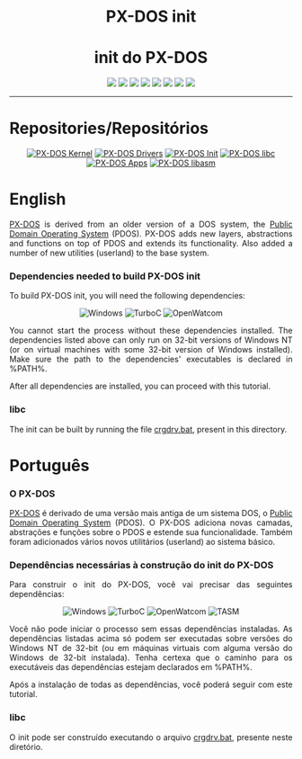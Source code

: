 <div align="center">

<h1>PX-DOS init</h1>
<h1>init do PX-DOS</h3>

![](https://img.shields.io/github/license/felipenlunkes/PX-DOS-init.svg)
![](https://img.shields.io/github/stars/felipenlunkes/PX-DOS-init.svg)
![](https://img.shields.io/github/issues/felipenlunkes/PX-DOS-init.svg)
![](https://img.shields.io/github/issues-closed/felipenlunkes/PX-DOS-init.svg)
![](https://img.shields.io/github/issues-pr/felipenlunkes/PX-DOS-init.svg)
![](https://img.shields.io/github/issues-pr-closed/felipenlunkes/PX-DOS-init.svg)
![](https://img.shields.io/github/downloads/felipenlunkes/PX-DOS-init/total.svg)
![](https://img.shields.io/github/release/felipenlunkes/PX-DOS-init.svg)

</div>

<hr>

# Repositories/Repositórios

<div align="center">
  
[![PX-DOS Kernel](https://github-readme-stats.vercel.app/api/pin/?username=felipenlunkes&repo=PX-DOS&theme=dark)](https://github.com/felipenlunkes/PX-DOS)
[![PX-DOS Drivers](https://github-readme-stats.vercel.app/api/pin/?username=felipenlunkes&repo=PX-DOS-Drivers&theme=dark)](https://github.com/felipenlunkes/PX-DOS-Drivers)
[![PX-DOS Init](https://github-readme-stats.vercel.app/api/pin/?username=felipenlunkes&repo=PX-DOS-init&theme=dark)](https://github.com/felipenlunkes/PX-DOS-init)
[![PX-DOS libc](https://github-readme-stats.vercel.app/api/pin/?username=felipenlunkes&repo=PX-DOS-libc&theme=dark)](https://github.com/felipenlunkes/PX-DOS-libc)
[![PX-DOS Apps](https://github-readme-stats.vercel.app/api/pin/?username=felipenlunkes&repo=PX-DOS-Apps&theme=dark)](https://github.com/felipenlunkes/PX-DOS-Apps)
[![PX-DOS libasm](https://github-readme-stats.vercel.app/api/pin/?username=felipenlunkes&repo=PX-DOS-libasm&theme=dark)](https://github.com/felipenlunkes/PX-DOS-libasm)

</div>

# English

<div align="justify">

[PX-DOS](https://github.com/felipenlunkes/PX-DOS) is derived from an older version of a DOS system, the [Public Domain Operating System](http://www.pdos.org/) (PDOS). PX-DOS adds new layers, abstractions and functions on top of PDOS and extends its functionality. Also added a number of new utilities (userland) to the base system.

</div>

### Dependencies needed to build PX-DOS init

<div align="justify">

To build PX-DOS init, you will need the following dependencies:

</div>

<div align="center">

![Windows](https://img.shields.io/badge/Windows_32_bit-0078D6?style=for-the-badge&logo=windows&logoColor=white)
![TurboC](https://img.shields.io/badge/Borland_Turbo_C-F57842?style=for-the-badge&logo=c&logoColor=white)
![OpenWatcom](https://img.shields.io/badge/Open_Watcom-4EAA25?style=for-the-badge&logo=c&logoColor=white)

</div>

<div align="justify">

You cannot start the process without these dependencies installed. The dependencies listed above can only run on 32-bit versions of Windows NT (or on virtual machines with some 32-bit version of Windows installed). Make sure the path to the dependencies' executables is declared in %PATH%.

After all dependencies are installed, you can proceed with this tutorial.

</div>

### libc

<div align="justify">

The init can be built by running the file [crgdrv.bat](crgdrv.bat), present in this directory.

</div>

# Português

### O PX-DOS

<div align="justify">

[PX-DOS](https://github.com/felipenlunkes/PX-DOS) é derivado de uma versão mais antiga de um sistema DOS, o [Public Domain Operating System](http://www.pdos.org/) (PDOS). O PX-DOS adiciona novas camadas, abstrações e funções sobre o PDOS e estende sua funcionalidade. Também foram adicionados vários novos utilitários (userland) ao sistema básico.

</div>
  
### Dependências necessárias à construção do init do PX-DOS

<div align="justify">

Para construir o init do PX-DOS, você vai precisar das seguintes dependências:

</div>

<div align="center">

![Windows](https://img.shields.io/badge/Windows_32_bit-0078D6?style=for-the-badge&logo=windows&logoColor=white)
![TurboC](https://img.shields.io/badge/Borland_Turbo_C-F57842?style=for-the-badge&logo=c&logoColor=white)
![OpenWatcom](https://img.shields.io/badge/Open_Watcom-4EAA25?style=for-the-badge&logo=c&logoColor=white)
![TASM](https://img.shields.io/badge/TASM-0C322C?style=for-the-badge&logo=assembly&logoColor=white)

</div>

<div align="justify">

Você não pode iniciar o processo sem essas dependências instaladas. As dependências listadas acima só podem ser executadas sobre versões do Windows NT de 32-bit (ou em máquinas virtuais com alguma versão do Windows de 32-bit instalada). Tenha certexa que o caminho para os executáveis das dependências estejam declarados em %PATH%.

Após a instalação de todas as dependências, você poderá seguir com este tutorial.

</div>

### libc

<div align="justify">

O init pode ser construído executando o arquivo [crgdrv.bat](crgdrv.bat), presente neste diretório.

</div>

<!-- Versão do arquivo: 1.0
Copyright © 2012-2022 Felipe Miguel Nery Lunkes
-->

